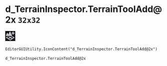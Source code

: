 # d_TerrainInspector.TerrainToolAdd@2x `32x32`
<img src="/img/d_TerrainInspector.TerrainToolAdd@2x.png" width=32 height=32>

``` CSharp
EditorGUIUtility.IconContent("d_TerrainInspector.TerrainToolAdd@2x")
```
```
d_TerrainInspector.TerrainToolAdd@2x
```
